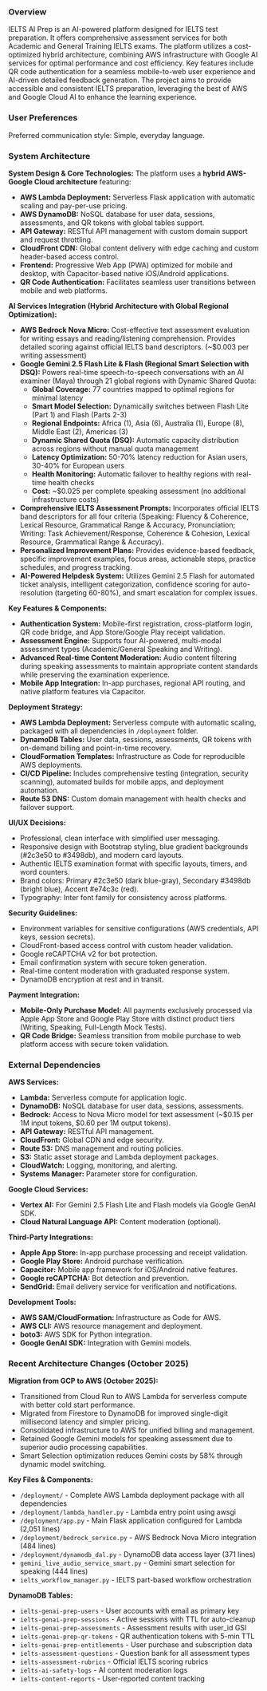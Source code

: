 ### Overview

IELTS AI Prep is an AI-powered platform designed for IELTS test preparation. It offers comprehensive assessment services for both Academic and General Training IELTS exams. The platform utilizes a cost-optimized hybrid architecture, combining AWS infrastructure with Google AI services for optimal performance and cost efficiency. Key features include QR code authentication for a seamless mobile-to-web user experience and AI-driven detailed feedback generation. The project aims to provide accessible and consistent IELTS preparation, leveraging the best of AWS and Google Cloud AI to enhance the learning experience.

### User Preferences

Preferred communication style: Simple, everyday language.

### System Architecture

**System Design & Core Technologies:**
The platform uses a **hybrid AWS-Google Cloud architecture** featuring:
-   **AWS Lambda Deployment:** Serverless Flask application with automatic scaling and pay-per-use pricing.
-   **AWS DynamoDB:** NoSQL database for user data, sessions, assessments, and QR tokens with global tables support.
-   **API Gateway:** RESTful API management with custom domain support and request throttling.
-   **CloudFront CDN:** Global content delivery with edge caching and custom header-based access control.
-   **Frontend:** Progressive Web App (PWA) optimized for mobile and desktop, with Capacitor-based native iOS/Android applications.
-   **QR Code Authentication:** Facilitates seamless user transitions between mobile and web platforms.

**AI Services Integration (Hybrid Architecture with Global Regional Optimization):**
-   **AWS Bedrock Nova Micro:** Cost-effective text assessment evaluation for writing essays and reading/listening comprehension. Provides detailed scoring against official IELTS band descriptors. (~$0.003 per writing assessment)
-   **Google Gemini 2.5 Flash Lite & Flash (Regional Smart Selection with DSQ):** Powers real-time speech-to-speech conversations with an AI examiner (Maya) through 21 global regions with Dynamic Shared Quota:
    -   **Global Coverage:** 77 countries mapped to optimal regions for minimal latency
    -   **Smart Model Selection:** Dynamically switches between Flash Lite (Part 1) and Flash (Parts 2-3)
    -   **Regional Endpoints:** Africa (1), Asia (6), Australia (1), Europe (8), Middle East (2), Americas (3)
    -   **Dynamic Shared Quota (DSQ):** Automatic capacity distribution across regions without manual quota management
    -   **Latency Optimization:** 50-70% latency reduction for Asian users, 30-40% for European users
    -   **Health Monitoring:** Automatic failover to healthy regions with real-time health checks
    -   **Cost:** ~$0.025 per complete speaking assessment (no additional infrastructure costs)
-   **Comprehensive IELTS Assessment Prompts:** Incorporates official IELTS band descriptors for all four criteria (Speaking: Fluency & Coherence, Lexical Resource, Grammatical Range & Accuracy, Pronunciation; Writing: Task Achievement/Response, Coherence & Cohesion, Lexical Resource, Grammatical Range & Accuracy).
-   **Personalized Improvement Plans:** Provides evidence-based feedback, specific improvement examples, focus areas, actionable steps, practice schedules, and progress tracking.
-   **AI-Powered Helpdesk System:** Utilizes Gemini 2.5 Flash for automated ticket analysis, intelligent categorization, confidence scoring for auto-resolution (targeting 60-80%), and smart escalation for complex issues.

**Key Features & Components:**
-   **Authentication System:** Mobile-first registration, cross-platform login, QR code bridge, and App Store/Google Play receipt validation.
-   **Assessment Engine:** Supports four AI-powered, multi-modal assessment types (Academic/General Speaking and Writing).
-   **Advanced Real-time Content Moderation:** Audio content filtering during speaking assessments to maintain appropriate content standards while preserving the examination experience.
-   **Mobile App Integration:** In-app purchases, regional API routing, and native platform features via Capacitor.

**Deployment Strategy:**
-   **AWS Lambda Deployment:** Serverless compute with automatic scaling, packaged with all dependencies in `/deployment` folder.
-   **DynamoDB Tables:** User data, sessions, assessments, QR tokens with on-demand billing and point-in-time recovery.
-   **CloudFormation Templates:** Infrastructure as Code for reproducible AWS deployments.
-   **CI/CD Pipeline:** Includes comprehensive testing (integration, security scanning), automated builds for mobile apps, and deployment automation.
-   **Route 53 DNS:** Custom domain management with health checks and failover support.

**UI/UX Decisions:**
-   Professional, clean interface with simplified user messaging.
-   Responsive design with Bootstrap styling, blue gradient backgrounds (#2c3e50 to #3498db), and modern card layouts.
-   Authentic IELTS examination format with specific layouts, timers, and word counters.
-   Brand colors: Primary #2c3e50 (dark blue-gray), Secondary #3498db (bright blue), Accent #e74c3c (red).
-   Typography: Inter font family for consistency across platforms.

**Security Guidelines:**
-   Environment variables for sensitive configurations (AWS credentials, API keys, session secrets).
-   CloudFront-based access control with custom header validation.
-   Google reCAPTCHA v2 for bot protection.
-   Email confirmation system with secure token generation.
-   Real-time content moderation with graduated response system.
-   DynamoDB encryption at rest and in transit.

**Payment Integration:**
-   **Mobile-Only Purchase Model:** All payments exclusively processed via Apple App Store and Google Play Store with distinct product tiers (Writing, Speaking, Full-Length Mock Tests).
-   **QR Code Bridge:** Seamless transition from mobile purchase to web platform access with secure token validation.

### External Dependencies

**AWS Services:**
-   **Lambda:** Serverless compute for application logic.
-   **DynamoDB:** NoSQL database for user data, sessions, assessments.
-   **Bedrock:** Access to Nova Micro model for text assessment (~$0.15 per 1M input tokens, $0.60 per 1M output tokens).
-   **API Gateway:** RESTful API management.
-   **CloudFront:** Global CDN and edge security.
-   **Route 53:** DNS management and routing policies.
-   **S3:** Static asset storage and Lambda deployment packages.
-   **CloudWatch:** Logging, monitoring, and alerting.
-   **Systems Manager:** Parameter store for configuration.

**Google Cloud Services:**
-   **Vertex AI:** For Gemini 2.5 Flash Lite and Flash models via Google GenAI SDK.
-   **Cloud Natural Language API:** Content moderation (optional).

**Third-Party Integrations:**
-   **Apple App Store:** In-app purchase processing and receipt validation.
-   **Google Play Store:** Android purchase verification.
-   **Capacitor:** Mobile app framework for iOS/Android native features.
-   **Google reCAPTCHA:** Bot detection and prevention.
-   **SendGrid:** Email delivery service for verification and notifications.

**Development Tools:**
-   **AWS SAM/CloudFormation:** Infrastructure as Code for AWS.
-   **AWS CLI:** AWS resource management and deployment.
-   **boto3:** AWS SDK for Python integration.
-   **Google GenAI SDK:** Integration with Gemini models.

### Recent Architecture Changes (October 2025)

**Migration from GCP to AWS (October 2025):**
-   Transitioned from Cloud Run to AWS Lambda for serverless compute with better cold start performance.
-   Migrated from Firestore to DynamoDB for improved single-digit millisecond latency and simpler pricing.
-   Consolidated infrastructure to AWS for unified billing and management.
-   Retained Google Gemini models for speaking assessment due to superior audio processing capabilities.
-   Smart Selection optimization reduces Gemini costs by 58% through dynamic model switching.

**Key Files & Components:**
-   `/deployment/` - Complete AWS Lambda deployment package with all dependencies
-   `/deployment/lambda_handler.py` - Lambda entry point using awsgi
-   `/deployment/app.py` - Main Flask application configured for Lambda (2,051 lines)
-   `/deployment/bedrock_service.py` - AWS Bedrock Nova Micro integration (484 lines)
-   `/deployment/dynamodb_dal.py` - DynamoDB data access layer (371 lines)
-   `gemini_live_audio_service_smart.py` - Gemini smart selection for speaking (444 lines)
-   `ielts_workflow_manager.py` - IELTS part-based workflow orchestration

**DynamoDB Tables:**
-   `ielts-genai-prep-users` - User accounts with email as primary key
-   `ielts-genai-prep-sessions` - Active sessions with TTL for auto-cleanup
-   `ielts-genai-prep-assessments` - Assessment results with user_id GSI
-   `ielts-genai-prep-qr-tokens` - QR authentication tokens with 5-min TTL
-   `ielts-genai-prep-entitlements` - User purchase and subscription data
-   `ielts-assessment-questions` - Question bank for all assessment types
-   `ielts-assessment-rubrics` - Official IELTS scoring rubrics
-   `ielts-ai-safety-logs` - AI content moderation logs
-   `ielts-content-reports` - User-reported content tracking
